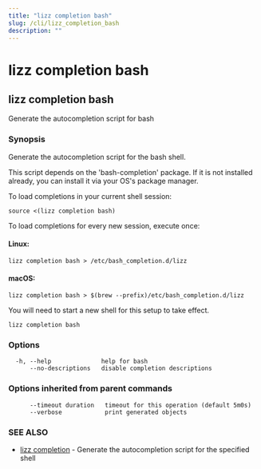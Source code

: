 ```yaml
---
title: "lizz completion bash"
slug: /cli/lizz_completion_bash
description: ""
---
```


# lizz completion bash

## lizz completion bash

Generate the autocompletion script for bash

### Synopsis

Generate the autocompletion script for the bash shell.

This script depends on the 'bash-completion' package.
If it is not installed already, you can install it via your OS's package manager.

To load completions in your current shell session:

	source <(lizz completion bash)

To load completions for every new session, execute once:

#### Linux:

	lizz completion bash > /etc/bash_completion.d/lizz

#### macOS:

	lizz completion bash > $(brew --prefix)/etc/bash_completion.d/lizz

You will need to start a new shell for this setup to take effect.


```
lizz completion bash
```

### Options

```
  -h, --help              help for bash
      --no-descriptions   disable completion descriptions
```

### Options inherited from parent commands

```
      --timeout duration   timeout for this operation (default 5m0s)
      --verbose            print generated objects
```

### SEE ALSO

* [lizz completion](/docs/cli/lizz_completion/)	 - Generate the autocompletion script for the specified shell

